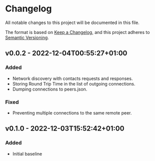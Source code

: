 # Changelog

All notable changes to this project will be documented in this file.

The format is based on [Keep a Changelog](https://keepachangelog.com/en/1.0.0/),
and this project adheres to [Semantic Versioning](https://semver.org/spec/v2.0.0.html).

## v0.0.2 - 2022-12-04T00:55:27+01:00

### Added

* Network discovery with contacts requests and responses.
* Storing Round Trip Time in the list of outgoing connections.
* Dumping connections to peers.json.

### Fixed

* Preventing multiple connections to the same remote peer.

## v0.1.0 - 2022-12-03T15:52:42+01:00

### Added

* Initial baseline
